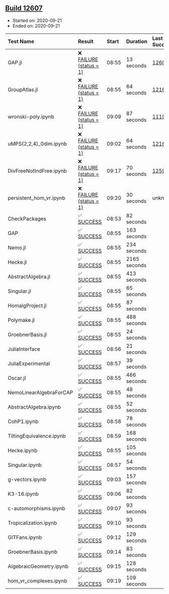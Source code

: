 ## [Build 12607](https://oscarci.mathematik.uni-kl.de/job/oscar/12607/)

* Started on: 2020-09-21
* Ended on: 2020-09-21

| Test Name    | Result | Start | Duration | Last Success | First Failure |
|:-------------|:-------|:------|:---------|:-------------|:--------------|
| GAP.jl | ❌ [FAILURE (status = 1)](https://oscarci.mathematik.uni-kl.de/job/oscar/12607/artifact/logs/build-12607/GAP.jl.log) | 08:55 | 13 seconds | [12606](https://oscarci.mathematik.uni-kl.de/job/oscar/12606/) | [12607](https://oscarci.mathematik.uni-kl.de/job/oscar/12607/) |
| GroupAtlas.jl | ❌ [FAILURE (status = 1)](https://oscarci.mathematik.uni-kl.de/job/oscar/12607/artifact/logs/build-12607/GroupAtlas.jl.log) | 08:55 | 64 seconds | [12167](https://oscarci.mathematik.uni-kl.de/job/oscar/12167/) | [12168](https://oscarci.mathematik.uni-kl.de/job/oscar/12168/) |
| wronski-poly.ipynb | ❌ [FAILURE (status = 1)](https://oscarci.mathematik.uni-kl.de/job/oscar/12607/artifact/logs/build-12607/wronski-poly.ipynb.log) | 09:09 | 87 seconds | [11192](https://oscarci.mathematik.uni-kl.de/job/oscar/11192/) | [11193](https://oscarci.mathematik.uni-kl.de/job/oscar/11193/) |
| uMPS(2,2,4)_0dim.ipynb | ❌ [FAILURE (status = 1)](https://oscarci.mathematik.uni-kl.de/job/oscar/12607/artifact/logs/build-12607/uMPS-2-2-4-_0dim.ipynb.log) | 09:02 | 64 seconds | [12167](https://oscarci.mathematik.uni-kl.de/job/oscar/12167/) | [12168](https://oscarci.mathematik.uni-kl.de/job/oscar/12168/) |
| DivFreeNotIndFree.ipynb | ❌ [FAILURE (status = 1)](https://oscarci.mathematik.uni-kl.de/job/oscar/12607/artifact/logs/build-12607/DivFreeNotIndFree.ipynb.log) | 09:17 | 70 seconds | [12594](https://oscarci.mathematik.uni-kl.de/job/oscar/12594/) | [12595](https://oscarci.mathematik.uni-kl.de/job/oscar/12595/) |
| persistent_hom_vr.ipynb | ❌ [FAILURE (status = 1)](https://oscarci.mathematik.uni-kl.de/job/oscar/12607/artifact/logs/build-12607/persistent_hom_vr.ipynb.log) | 09:20 | 30 seconds | unknown | unknown |
| CheckPackages | ✅ [SUCCESS](https://oscarci.mathematik.uni-kl.de/job/oscar/12607/artifact/logs/build-12607/CheckPackages.log) | 08:53 | 82 seconds |  |  |
| GAP | ✅ [SUCCESS](https://oscarci.mathematik.uni-kl.de/job/oscar/12607/artifact/logs/build-12607/GAP.log) | 08:55 | 163 seconds |  |  |
| Nemo.jl | ✅ [SUCCESS](https://oscarci.mathematik.uni-kl.de/job/oscar/12607/artifact/logs/build-12607/Nemo.jl.log) | 08:55 | 234 seconds |  |  |
| Hecke.jl | ✅ [SUCCESS](https://oscarci.mathematik.uni-kl.de/job/oscar/12607/artifact/logs/build-12607/Hecke.jl.log) | 08:55 | 2165 seconds |  |  |
| AbstractAlgebra.jl | ✅ [SUCCESS](https://oscarci.mathematik.uni-kl.de/job/oscar/12607/artifact/logs/build-12607/AbstractAlgebra.jl.log) | 08:55 | 413 seconds |  |  |
| Singular.jl | ✅ [SUCCESS](https://oscarci.mathematik.uni-kl.de/job/oscar/12607/artifact/logs/build-12607/Singular.jl.log) | 08:55 | 65 seconds |  |  |
| HomalgProject.jl | ✅ [SUCCESS](https://oscarci.mathematik.uni-kl.de/job/oscar/12607/artifact/logs/build-12607/HomalgProject.jl.log) | 08:55 | 87 seconds |  |  |
| Polymake.jl | ✅ [SUCCESS](https://oscarci.mathematik.uni-kl.de/job/oscar/12607/artifact/logs/build-12607/Polymake.jl.log) | 08:55 | 488 seconds |  |  |
| GroebnerBasis.jl | ✅ [SUCCESS](https://oscarci.mathematik.uni-kl.de/job/oscar/12607/artifact/logs/build-12607/GroebnerBasis.jl.log) | 08:55 | 24 seconds |  |  |
| JuliaInterface | ✅ [SUCCESS](https://oscarci.mathematik.uni-kl.de/job/oscar/12607/artifact/logs/build-12607/JuliaInterface.log) | 08:56 | 21 seconds |  |  |
| JuliaExperimental | ✅ [SUCCESS](https://oscarci.mathematik.uni-kl.de/job/oscar/12607/artifact/logs/build-12607/JuliaExperimental.log) | 08:57 | 39 seconds |  |  |
| Oscar.jl | ✅ [SUCCESS](https://oscarci.mathematik.uni-kl.de/job/oscar/12607/artifact/logs/build-12607/Oscar.jl.log) | 08:55 | 466 seconds |  |  |
| NemoLinearAlgebraForCAP | ✅ [SUCCESS](https://oscarci.mathematik.uni-kl.de/job/oscar/12607/artifact/logs/build-12607/NemoLinearAlgebraForCAP.log) | 08:55 | 48 seconds |  |  |
| AbstractAlgebra.ipynb | ✅ [SUCCESS](https://oscarci.mathematik.uni-kl.de/job/oscar/12607/artifact/logs/build-12607/AbstractAlgebra.ipynb.log) | 08:55 | 52 seconds |  |  |
| CohP1.ipynb | ✅ [SUCCESS](https://oscarci.mathematik.uni-kl.de/job/oscar/12607/artifact/logs/build-12607/CohP1.ipynb.log) | 08:58 | 78 seconds |  |  |
| TiltingEquivalence.ipynb | ✅ [SUCCESS](https://oscarci.mathematik.uni-kl.de/job/oscar/12607/artifact/logs/build-12607/TiltingEquivalence.ipynb.log) | 08:59 | 168 seconds |  |  |
| Hecke.ipynb | ✅ [SUCCESS](https://oscarci.mathematik.uni-kl.de/job/oscar/12607/artifact/logs/build-12607/Hecke.ipynb.log) | 08:55 | 105 seconds |  |  |
| Singular.ipynb | ✅ [SUCCESS](https://oscarci.mathematik.uni-kl.de/job/oscar/12607/artifact/logs/build-12607/Singular.ipynb.log) | 08:57 | 54 seconds |  |  |
| g-vectors.ipynb | ✅ [SUCCESS](https://oscarci.mathematik.uni-kl.de/job/oscar/12607/artifact/logs/build-12607/g-vectors.ipynb.log) | 09:03 | 157 seconds |  |  |
| K3-16.ipynb | ✅ [SUCCESS](https://oscarci.mathematik.uni-kl.de/job/oscar/12607/artifact/logs/build-12607/K3-16.ipynb.log) | 09:06 | 82 seconds |  |  |
| c-automorphisms.ipynb | ✅ [SUCCESS](https://oscarci.mathematik.uni-kl.de/job/oscar/12607/artifact/logs/build-12607/c-automorphisms.ipynb.log) | 09:07 | 93 seconds |  |  |
| Tropicalization.ipynb | ✅ [SUCCESS](https://oscarci.mathematik.uni-kl.de/job/oscar/12607/artifact/logs/build-12607/Tropicalization.ipynb.log) | 09:10 | 93 seconds |  |  |
| GITFans.ipynb | ✅ [SUCCESS](https://oscarci.mathematik.uni-kl.de/job/oscar/12607/artifact/logs/build-12607/GITFans.ipynb.log) | 09:12 | 129 seconds |  |  |
| GroebnerBasis.ipynb | ✅ [SUCCESS](https://oscarci.mathematik.uni-kl.de/job/oscar/12607/artifact/logs/build-12607/GroebnerBasis.ipynb.log) | 09:14 | 83 seconds |  |  |
| AlgebraicGeometry.ipynb | ✅ [SUCCESS](https://oscarci.mathematik.uni-kl.de/job/oscar/12607/artifact/logs/build-12607/AlgebraicGeometry.ipynb.log) | 09:15 | 128 seconds |  |  |
| hom_vr_complexes.ipynb | ✅ [SUCCESS](https://oscarci.mathematik.uni-kl.de/job/oscar/12607/artifact/logs/build-12607/hom_vr_complexes.ipynb.log) | 09:19 | 109 seconds |  |  |
